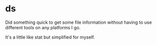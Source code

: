 # ds

Did something quick to get some file information without having to use different tools on any platforms I go.

It's a little like stat but simplified for myself.